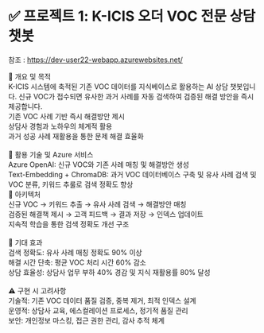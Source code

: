 # ✅ 프로젝트 1: K-ICIS 오더 VOC 전문 상담 챗봇

참조 : https://dev-user22-webapp.azurewebsites.net/

📌 개요 및 목적<br/>
K-ICIS 시스템에 축적된 기존 VOC 데이터를 지식베이스로 활용하는 AI 상담 챗봇입니다. 신규 VOC가 접수되면 유사한 과거 사례를 자동 검색하여 검증된 해결 방안을 즉시 제공합니다.<br/>
기존 VOC 사례 기반 즉시 해결방안 제시<br/>
상담사 경험과 노하우의 체계적 활용<br/>
과거 성공 사례 재활용을 통한 문제 해결 효율화<br/><br/>
🔧 활용 기술 및 Azure 서비스<br/>
Azure OpenAI: 신규 VOC와 기존 사례 매칭 및 해결방안 생성<br/>
Text-Embedding + ChromaDB: 과거 VOC 데이터베이스 구축 및 유사 사례 검색 및 VOC 분류, 키워드 추룰로 검색 정확도 향상<br/>
🧩 아키텍처<br/>
신규 VOC → 키워드 추출 → 유사 사례 검색 → 해결방안 매칭<br/>
검증된 해결책 제시 → 고객 피드백 → 결과 저장 → 인덱스 업데이트<br/>
지속적 학습을 통한 검색 정확도 개선 구조<br/><br/>
🎯 기대 효과<br/>
검색 정확도: 유사 사례 매칭 정확도 90% 이상<br/>
해결 시간 단축: 평균 VOC 처리 시간 60% 감소<br/>
상담 효율성: 상담사 업무 부하 40% 경감 및 지식 재활용률 80% 달성<br/><br/>
⚠️ 구현 시 고려사항<br/>
기술적: 기존 VOC 데이터 품질 검증, 중복 제거, 최적 인덱스 설계<br/>
운영적: 상담사 교육, 에스컬레이션 프로세스, 정기적 품질 관리<br/>
보안: 개인정보 마스킹, 접근 권한 관리, 감사 추적 체계<br/>
